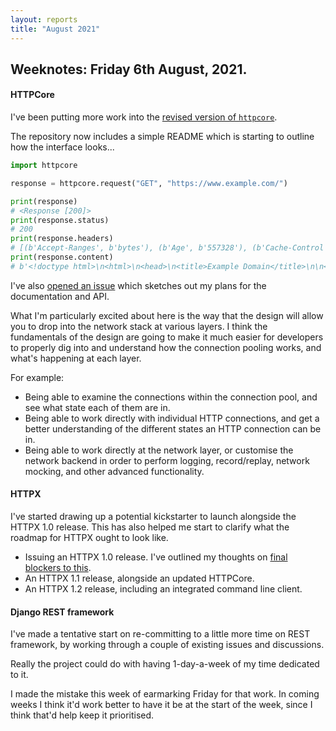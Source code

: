 ```yaml
---
layout: reports
title: "August 2021"
---
```


## Weeknotes: Friday 6th August, 2021.

#### HTTPCore

I've been putting more work into the [revised version of `httpcore`][0].

The repository now includes a simple README which is starting to outline how the interface looks...

```python
import httpcore

response = httpcore.request("GET", "https://www.example.com/")

print(response)
# <Response [200]>
print(response.status)
# 200
print(response.headers)
# [(b'Accept-Ranges', b'bytes'), (b'Age', b'557328'), (b'Cache-Control', b'max-age=604800'), ...]
print(response.content)
# b'<!doctype html>\n<html>\n<head>\n<title>Example Domain</title>\n\n<meta charset="utf-8"/>\n ...'
```

I've also [opened an issue][1] which sketches out my plans for the documentation and API.

What I'm particularly excited about here is the way that the design will allow you to drop into the network stack at various layers. I think the fundamentals of the design are going to make it much easier for developers to properly dig into and understand how the connection pooling works, and what's happening at each layer.

For example:

* Being able to examine the connections within the connection pool, and see what state each of them are in.
* Being able to work directly with individual HTTP connections, and get a better understanding of the different states an HTTP connection can be in.
* Being able to work directly at the network layer, or customise the network backend in order to perform logging, record/replay, network mocking, and other advanced functionality.

#### HTTPX

I've started drawing up a potential kickstarter to launch alongside the HTTPX 1.0 release. This has also helped me start to clarify what the roadmap for HTTPX ought to look like.

* Issuing an HTTPX 1.0 release. I've outlined my thoughts on [final blockers to this][2].
* An HTTPX 1.1 release, alongside an updated HTTPCore.
* An HTTPX 1.2 release, including an integrated command line client.

#### Django REST framework

I've made a tentative start on re-committing to a little more time on REST framework, by working through a couple of existing issues and discussions.

Really the project could do with having 1-day-a-week of my time dedicated to it.

I made the mistake this week of earmarking Friday for that work. In coming weeks I think it'd work better to have it be at the start of the week, since I think that'd help keep it prioritised.

[0]: https://github.com/tomchristie/httpcore-the-directors-cut
[1]: https://github.com/tomchristie/httpcore-the-directors-cut/issues/3
[2]: https://github.com/encode/httpx/issues/947#issuecomment-893576096
